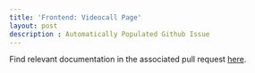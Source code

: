 ```yaml
---
title: 'Frontend: Videocall Page'
layout: post
description : Automatically Populated Github Issue
---
```


Find relevant documentation in the associated pull request [here](https://github.com/John-sCC/jcc_frontend/pull/61). 

